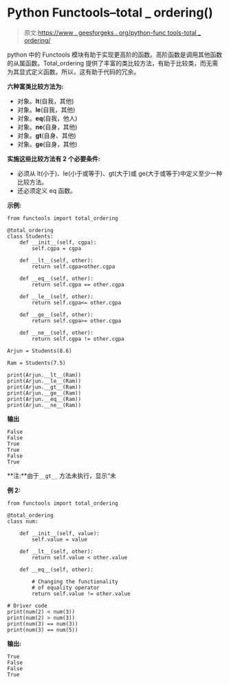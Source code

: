 # Python Functools–total _ ordering()

> 原文:[https://www . geesforgeks . org/python-func tools-total _ ordering/](https://www.geeksforgeeks.org/python-functools-total_ordering/)

python 中的 Functools 模块有助于实现更高阶的函数。高阶函数是调用其他函数的从属函数。Total_ordering 提供了丰富的类比较方法，有助于比较类，而无需为其显式定义函数。所以，这有助于代码的冗余。

**六种富类比较方法为:**

*   对象。__lt__(自我，其他)
*   对象。__le__(自我，其他)
*   对象。__eq__(自我，他人)
*   对象。__ne__(自身，其他)
*   对象。__gt__(自身、其他)
*   对象。__ge__(自身，其他)

**实施这些比较方法有 2 个必要条件:**

*   必须从 lt(小于)、le(小于或等于)、gt(大于)或 ge(大于或等于)中定义至少一种比较方法。
*   还必须定义 eq 函数。

**示例:**

```
from functools import total_ordering

@total_ordering
class Students:
    def __init__(self, cgpa):
        self.cgpa = cgpa

    def __lt__(self, other):
        return self.cgpa<other.cgpa

    def __eq__(self, other):
        return self.cgpa == other.cgpa

    def __le__(self, other):
        return self.cgpa<= other.cgpa

    def __ge__(self, other):
        return self.cgpa>= other.cgpa

    def __ne__(self, other):
        return self.cgpa != other.cgpa

Arjun = Students(8.6)

Ram = Students(7.5)

print(Arjun.__lt__(Ram))
print(Arjun.__le__(Ram))
print(Arjun.__gt__(Ram))
print(Arjun.__ge__(Ram))
print(Arjun.__eq__(Ram))
print(Arjun.__ne__(Ram))
```

**输出**

```
False
False
True
True
False
True

```

**注:**由于`__gt__` 方法未执行，显示“未

**例 2:**

```
from functools import total_ordering

@total_ordering
class num:

    def __init__(self, value):
        self.value = value

    def __lt__(self, other):
        return self.value < other.value

    def __eq__(self, other):

        # Changing the functionality
        # of equality operator
        return self.value != other.value

# Driver code
print(num(2) < num(3))
print(num(2) > num(3))
print(num(3) == num(3))
print(num(3) == num(5))
```

**输出:**

```
True
False
False
True
```